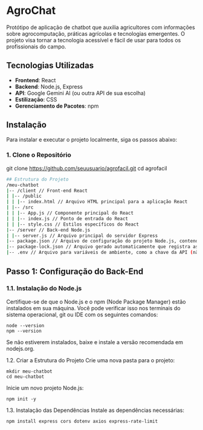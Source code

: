 # AgroChat
Protótipo de aplicação de chatbot que auxilia agricultores com informações sobre agrocomputação, práticas agrícolas e tecnologias emergentes.
O projeto visa tornar a tecnologia acessível e fácil de usar para todos os profissionais do campo.

## Tecnologias Utilizadas

- **Frontend**: React
- **Backend**: Node.js, Express
- **API**: Google Gemini AI (ou outra API de sua escolha)
- **Estilização**: CSS
- **Gerenciamento de Pacotes**: npm

## Instalação

Para instalar e executar o projeto localmente, siga os passos abaixo:

### 1. Clone o Repositório

git clone https://github.com/seuusuario/agrofacil.git
cd agrofacil
```bash
## Estrutura do Projeto
/meu-chatbot
|-- /client // Front-end React
| |-- /public
| | |-- index.html // Arquivo HTML principal para a aplicação React
| |-- /src
| | |-- App.js // Componente principal do React
| | |-- index.js // Ponto de entrada do React
| | |-- style.css // Estilos específicos do React
|-- /server // Back-end Node.js
| |-- server.js // Arquivo principal do servidor Express
|-- package.json // Arquivo de configuração do projeto Node.js, contendo dependências
|-- package-lock.json // Arquivo gerado automaticamente que registra as versões exatas das dependências instaladas
|-- .env // Arquivo para variáveis de ambiente, como a chave da API (não deve ser versionado)
```

## Passo 1: Configuração do Back-End

### 1.1. Instalação do Node.js
Certifique-se de que o Node.js e o npm (Node Package Manager) estão instalados em sua máquina.
Você pode verificar isso nos terminais do sistema operacional, git ou IDE com os seguintes comandos:
```
node --version
npm --version
```
Se não estiverem instalados, baixe e instale a versão recomendada em nodejs.org.

1.2. Criar a Estrutura do Projeto
Crie uma nova pasta para o projeto:
```
mkdir meu-chatbot
cd meu-chatbot
```
Inicie um novo projeto Node.js:
```
npm init -y
```

1.3. Instalação das Dependências
Instale as dependências necessárias:
```
npm install express cors dotenv axios express-rate-limit
```
